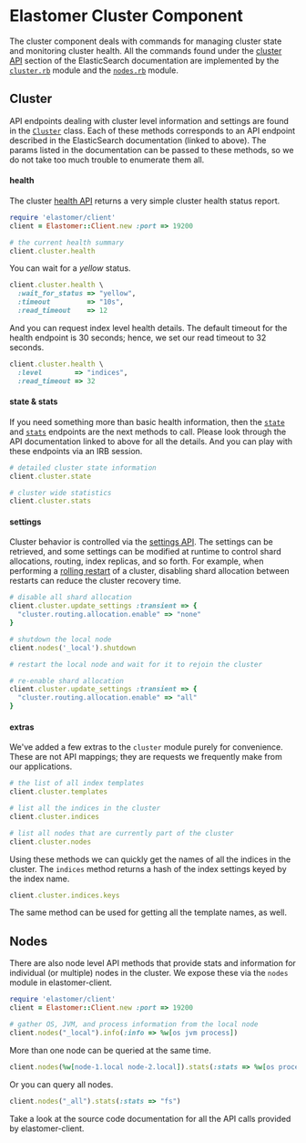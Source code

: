 # Elastomer Cluster Component

The cluster component deals with commands for managing cluster state and
monitoring cluster health. All the commands found under the
[cluster API](http://www.elasticsearch.org/guide/en/elasticsearch/reference/current/cluster.html)
section of the ElasticSearch documentation are implemented by the
[`cluster.rb`](https://github.com/github/elastomer-client/blob/master/lib/elastomer/client/cluster.rb)
module and the [`nodes.rb`](https://github.com/github/elastomer-client/blob/master/lib/elastomer/client/nodes.rb)
module.

## Cluster

API endpoints dealing with cluster level information and settings are found in
the [`Cluster`](lib/elastomer/client/cluster.rb) class. Each of these methods
corresponds to an API endpoint described in the ElasticSearch documentation
(linked to above). The params listed in the documentation can be passed to these
methods, so we do not take too much trouble to enumerate them all.

#### health

The cluster [health API](http://www.elasticsearch.org/guide/en/elasticsearch/reference/current/cluster-health.html)
returns a very simple cluster health status report.

```ruby
require 'elastomer/client'
client = Elastomer::Client.new :port => 19200

# the current health summary
client.cluster.health
```

You can wait for a *yellow* status.

```ruby
client.cluster.health \
  :wait_for_status => "yellow",
  :timeout         => "10s",
  :read_timeout    => 12
```

And you can request index level health details. The default timeout for the
health endpoint is 30 seconds; hence, we set our read timeout to 32 seconds.

```ruby
client.cluster.health \
  :level        => "indices",
  :read_timeout => 32
```

#### state & stats

If you need something more than basic health information, then the
[`state`](http://www.elasticsearch.org/guide/en/elasticsearch/reference/current/cluster-state.html)
and [`stats`](http://www.elasticsearch.org/guide/en/elasticsearch/reference/current/cluster-stats.html)
endpoints are the next methods to call. Please look through the API
documentation linked to above for all the details. And you can play with these
endpoints via an IRB session.

```ruby
# detailed cluster state information
client.cluster.state

# cluster wide statistics
client.cluster.stats
```

#### settings

Cluster behavior is controlled via the
[settings API](http://www.elasticsearch.org/guide/en/elasticsearch/reference/current/cluster-update-settings.html).
The settings can be retrieved, and some settings can be modified at runtime to
control shard allocations, routing, index replicas, and so forth. For example,
when performing a [rolling restart](http://www.elasticsearch.org/guide/en/elasticsearch/guide/current/_rolling_restarts.html)
of a cluster, disabling shard allocation between restarts can reduce the
cluster recovery time.

```ruby
# disable all shard allocation
client.cluster.update_settings :transient => {
  "cluster.routing.allocation.enable" => "none"
}

# shutdown the local node
client.nodes('_local').shutdown

# restart the local node and wait for it to rejoin the cluster

# re-enable shard allocation
client.cluster.update_settings :transient => {
  "cluster.routing.allocation.enable" => "all"
}
```

#### extras

We've added a few extras to the `cluster` module purely for convenience. These
are not API mappings; they are requests we frequently make from our
applications.

```ruby
# the list of all index templates
client.cluster.templates

# list all the indices in the cluster
client.cluster.indices

# list all nodes that are currently part of the cluster
client.cluster.nodes
```

Using these methods we can quickly get the names of all the indices in the
cluster. The `indices` method returns a hash of the index settings keyed by the
index name.

```ruby
client.cluster.indices.keys
```

The same method can be used for getting all the template names, as well.

## Nodes

There are also node level API methods that provide stats and information for
individual (or multiple) nodes in the cluster. We expose these via the `nodes`
module in elastomer-client.

```ruby
require 'elastomer/client'
client = Elastomer::Client.new :port => 19200

# gather OS, JVM, and process information from the local node
client.nodes("_local").info(:info => %w[os jvm process])
```

More than one node can be queried at the same time.

```ruby
client.nodes(%w[node-1.local node-2.local]).stats(:stats => %w[os process])
```

Or you can query all nodes.

```ruby
client.nodes("_all").stats(:stats => "fs")
```

Take a look at the source code documentation for all the API calls provided by
elastomer-client.
